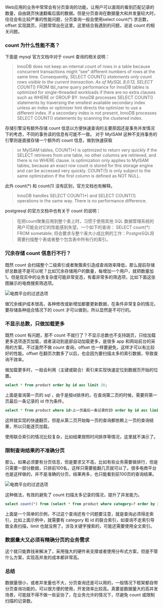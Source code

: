 Web应用的业务中常常会有分页查询的功能，让用户可以直观的看到匹配记录的数量，自由跳页快速翻看后面的数据。但是分页查询在数据量大和并发量较大时，往往会有比较严重的性能问题，分页查询一般会使用select count(*) 求总数，offset 实现跳页，问题常常出在这里。这里结合我遇到的问题，说说 count 的相关问题。

### count 为什么性能不高？

下面是 mysql 官方文档中对于 count 查询的相关说明：

> InnoDB does not keep an internal count of rows in a table because concurrent transactions
might “see” different numbers of rows at the same time. Consequently, SELECT COUNT(*)
statements only count rows visible to the current transaction. As of MySQL 8.0.13, SELECT
COUNT(*) FROM tbl_name query performance for InnoDB tables is optimized for single-threaded
workloads if there are no extra clauses such as WHERE or GROUP BY. InnoDB processes SELECT
COUNT() statements by traversing the smallest available secondary index unless an index or
optimizer hint directs the optimizer to use a different index. If a secondary index is not
present, InnoDB processes SELECT COUNT() statements by scanning the clustered index.

存储引擎没有额外存储 count 信息以方便快速查询的主要原因还是事务并发情况下的考虑，不同的事务读的信息有可能不一致。 对于 MyISAM 这种不支持事务的引擎则是直接存储一个额外的 count 信息，做到快速获取

> or MyISAM tables, COUNT(*) is optimized to return very quickly if the SELECT retrieves from one table, no other columns are retrieved, and there is no WHERE clause. is optimization only applies to MyISAM tables, because an exact row count is stored for this storage engine and can be accessed very quickly. COUNT(1) is only subject to the same optimization if the first column is defined as NOT NULL.

此外 count(*) 和 count(1) 没有区别，官方文档也有解释。

> InnoDB handles SELECT COUNT(*) and SELECT COUNT(1) operations in the same way. There is no performance difference.

postgresql 的官方文档中也有关于 count 的说明：

> 在把count聚集应用到整个表上时，习惯于使用其他 SQL
数据管理系统的用户可能会对它的性能感到失望。一个如下的查询： SELECT count(*) FROM sometable;
将会要求与整个表大小成比例的工作：PostgreSQL将需要扫描整个表或者整个包含表中所有行的索引。

### 冗余存储 count 信息行不行？

既然 count 会扫描整个二级索引或者聚簇索引造成查询效率降低，那么提前存储好总数是不是可以呢？比如冗余存储用户的数量，每增加一个用户，就把数量加1。但是现实中的业务复杂度可能非常变态，有着非常多的筛选项，比如下面这张图展示的电商搜索筛选项。

![电商平台的过滤选项](/assets/blogs/2022/query-count/e-commerce-filtering-optioins.png)

做冗余维护成本很高，各种修改或新增加都要更新数据，在条件非常复杂的情况，要存储各种组合情况下的 count 才可以做到，所以显然是不可行的。

### 不显示总数，只做加载更多

既然 count 有问题，那不 count 不就行了？不显示总数也不支持跳页，只给加载更多选项逐页加载，或者滚动到底部自动加载更多，是很多
app 和网站前台的采用的方案。不过虽然不做 count 查询，offset 也一样要避免，这样才可以有比较好的性能。offset
在翻页次数多了以后，也会因为要扫描太多的索引数据，导致查询不效率。

做加载更多时，一般会利用（主键或联合）索引来实现快速定位到数据页开始的位置。

```sql
select * from product order by id asc limit 20;
```

上面是查询第一页的 sql ，由于是按id排序的，在查询第二页的时候，需要将第一页最后一条记录的 id 作为条件。

```sql
select * from product where id>上一页最后一条记录的ID order by id asc limit 20;
```

这样就实现的快速翻页，但是从第二页开始每一页的查询都依赖上一页的查询结果，所以只能逐页加载。

使用联合索引的情况比较复杂，比如结果按照时间排序等情况，这里就不演示了。

### 限制查询结果的不准确分页

那么，如果必须要有分页信息，但是要求又不高，比如有些业务需要做排行，但是只需要一部分数据，只排前100名，这样只需要能翻几页就可以了。很多电商平台也是这样做的，并不是准确的分页，结果再多，也只能看到前100页的查询结果。

![电商平台的过滤选项](/assets/blogs/2022/query-count/pagition.png)

这种做法，有效的避免了 count 扫描太多记录的情况，提升了并发能力。

```sql
select count(*) from (select * from product where category=? order by id asc limit 5000);
```

上面是一个简单的示例，不过这个查询还有个问题要注意，就是查询必须得走索引，比如上面示例中，就需要有
category 和 id 的联合索引，如查询不走索引导致全表扫描，limit 也就没用了。涉及关键字搜索的，可能还需要使用全文索引。

### 数据量大又必须有精确分页的业务需求

这个就只能靠钱来解决了，采用强大的硬件来支撑或者使用分布式方案，但是不管什么方案，实现高并发的成本都非常高。

### 总结

数据量很小，或者并发量也不大，分页查询还是可以用的，一般情况下框架都自带分页查询功能的，可以很方便的使用，开发效率比较高。真要是数据量大的高并发场景，可能就不得不做一些妥协了，在业务允许的情况下，尽避免 count 或限制扫描的记录数。
